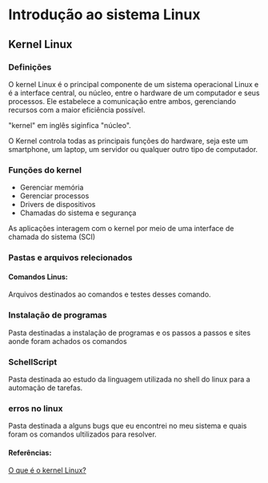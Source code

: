 # Introdução ao sistema Linux

## Kernel Linux

### Definições

O kernel Linux é o principal componente de um sistema operacional Linux e é a interface central, ou núcleo, entre o hardware de um computador e seus processos. Ele estabelece a comunicação entre ambos, gerenciando recursos com a maior eficiência possível.

"kernel" em inglês siginfica "núcleo".

O Kernel controla todas as principais funções do hardware, seja este um smartphone, um laptop, um servidor ou qualquer outro tipo de computador.

### Funções do kernel

- Gerenciar memória
- Gerenciar processos
- Drivers de dispositivos
- Chamadas do sistema e segurança

As aplicações interagem com o kernel por meio de uma interface de chamada do sistema (SCI)

### Pastas e arquivos relecionados

#### Comandos Linus:

Arquivos destinados ao comandos e testes desses comando.

### Instalação de programas

Pasta destinadas a instalação de programas e os passos a passos e sites aonde foram achados os comandos

### SchellScript

Pasta destinada ao estudo da linguagem utilizada no shell do linux para a automação de tarefas.

### erros no linux

Pasta destinada a alguns bugs que eu encontrei no meu sistema e quais foram os comandos ultilizados para resolver.

#### Referências:

[O que é o kernel Linux?](https://www.redhat.com/pt-br/topics/linux/what-is-the-linux-kernel)

